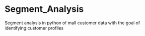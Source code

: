 # Segment_Analysis
Segment analysis in python of mall customer data with the goal of identifying customer profiles